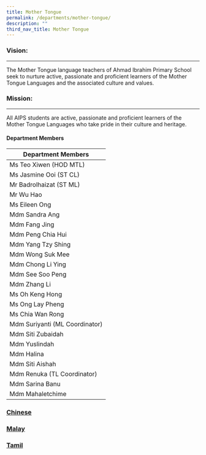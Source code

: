 ```yaml
---
title: Mother Tongue
permalink: /departments/mother-tongue/
description: ""
third_nav_title: Mother Tongue
---
```

### Vision:
-------

The Mother Tongue language teachers of Ahmad Ibrahim Primary School seek to nurture active, passionate and proficient learners of the Mother Tongue Languages and the associated culture and values.

### Mission:
--------

All AIPS students are active, passionate and proficient learners of the Mother Tongue Languages who take pride in their culture and heritage.


#### Department Members
 
 
 | Department Members |
|---|
| Ms Teo Xiwen (HOD MTL) |
| Ms Jasmine Ooi (ST CL) |
| Mr Badrolhaizat (ST ML) |
| Mr Wu Hao |
| Ms Eileen Ong |
| Mdm Sandra Ang |
| Mdm Fang Jing |
| Mdm Peng Chia Hui |
| Mdm Yang Tzy Shing |
| Mdm Wong Suk Mee |
| Mdm Chong Li Ying |
| Mdm See Soo Peng |
| Mdm Zhang Li |
| Ms Oh Keng Hong |
| Ms Ong Lay Pheng |
| Ms Chia Wan Rong |
| Mdm Suriyanti (ML Coordinator) |
| Mdm Siti Zubaidah |
| Mdm Yuslindah |
| Mdm Halina |
| Mdm Siti Aishah |
| Mdm Renuka (TL Coordinator) |
| Mdm Sarina Banu |
| Mdm Mahaletchime |

### [Chinese](/all-departments/mother-tongue/chinese)

### [Malay](/malay/)

### [Tamil](/departments/all-departments/mother-tongue/tamil)